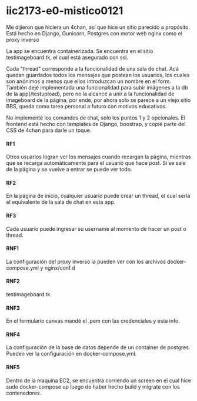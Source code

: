 # iic2173-e0-mistico0121

Me dijieron que hiciera un 4chan, así que hice un sitio parecido a propósito. Está hecho en Django, Gunicorn, Postgres con motor web nginx como el proxy inverso

La app se encuentra containerizada. Se encuentra en el sitio testimageboard.tk, el cual está asegurado con ssl.

Cada "thread" corresponde a la funcionalidad de una sala de chat. Acá quedan guardados todos los mensajes que postean los usuarios, los cuales son anónimos a menos que ellos introduzcan un nombre en el form. También dejé implementada una funcionalidad para subir imágenes a la db de la app(/testupload), pero no la alcancé a unir a la funcionalidad de imageboard de la página, por ende, por ahora solo se parece a un viejo sitio BBS, queda como tarea personal a futuro con motivos educativos. 

No implementé los comandos de chat, solo los puntos 1 y 2 opcionales.
El frontend está hecho con templates de Django, boostrap, y copié parte del CSS de 4chan para darle un toque.

#### RF1

Otros usuarios logran ver los mensajes cuando recargan la página, mientras que se recarga automáticamente para el usuario que hace post. Si se sale de la página y se vuelve a entrar se puede ver todo.

#### RF2

En la página de inicio, cualquier usuario puede crear un thread, el cual sería el equivalente de la sala de chat en esta app.

#### RF3

Cada usuario puede ingresar su username al momento de hacer un post o thread.

#### RNF1

La configuración del proxy inverso la pueden ver con los archivos docker-compose.yml y nginx/conf.d

#### RNF2

testimageboard.tk

#### RNF3

En el formulario canvas mandé el .pem con las credenciales y esta info.


#### RNF4

La configuración de la base de datos depende de un container de postgres. Pueden ver la configuración en docker-compose.yml.

#### RNF5

Dentro de la maquina EC2, se encuentra corriendo un screen en el cual hice sudo docker-compose up luego de haber hecho build y migrate con los contenedores.  




 
